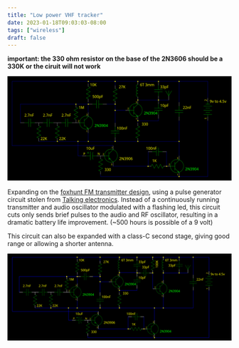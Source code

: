 ```yaml
---
title: "Low power VHF tracker"
date: 2023-01-18T09:03:03-08:00
tags: ["wireless"]
draft: false
---
```


**important: the 330 ohm resistor on the base of the 2N3606 should be a 330K or the ciruit will not work**

![Schematic of VHF FM band tracker](tracker.png)

Expanding on the [foxhunt FM transmitter design](../fun_with_fm_transmiters#fox-hunting-beeper), using a pulse generator circuit stolen from [Talking electronics](https://talkingelectronics.com/).
Instead of a continuously running transmitter and audio oscillator modulated with a flashing led, this circuit cuts only sends brief pulses to the audio and RF oscillator, resulting in a dramatic battery life improvement. (~500 hours is possible of a 9 volt)

This circuit can also be expanded with a class-C second stage, giving good range or allowing a shorter antenna.

![Schematic of VHF FM band tracker with class-C amp](tracker2.png)
